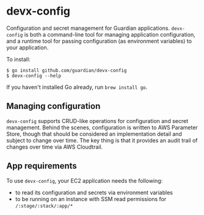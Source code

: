 # devx-config

Configuration and secret management for Guardian applications. `devx-config` is
both a command-line tool for managing application configuration, and a runtime
tool for passing configuration (as environment variables) to your application.

To install:

    $ go install github.com/guardian/devx-config
    $ devx-config --help

If you haven't installed Go already, run `brew install go`.

## Managing configuration

`devx-config` supports CRUD-like operations for configuration and secret
management. Behind the scenes, configuration is written to AWS Parameter Store,
though that should be considered an implementation detail and subject to change
over time. The key thing is that it provides an audit trail of changes over time
via AWS Cloudtrail.

## App requirements

To use `devx-config`, your EC2 application needs the following:

- to read its configuration and secrets via environment variables
- to be running on an instance with SSM read permissions for
  `/:stage/:stack/:app/*`
